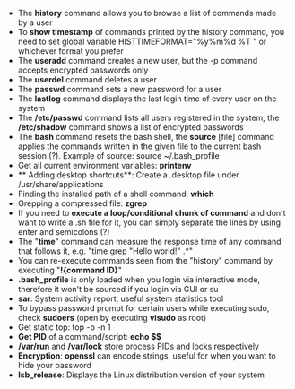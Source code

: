 - The **history** command allows you to browse a list of commands made by a user
- To **show timestamp** of commands printed by the history command, you need to set global variable HISTTIMEFORMAT="%y%m%d %T " or whichever format you prefer
- The **useradd** command creates a new user, but the -p command accepts encrypted passwords only
- The **userdel** command deletes a user
- The **passwd** command sets a new password for a user
- The **lastlog** command displays the last login time of every user on the system
- The **/etc/passwd** command lists all users registered in the system, the **/etc/shadow** command shows a list of encrypted passwords
- The **bash** command resets the bash shell, the **source** [file] command applies the commands written in the given file to the current bash session (?). Example of source: source ~/.bash_profile
- Get all current environment variables: **printenv**
- ** Adding desktop shortcuts**: Create a .desktop file under /usr/share/applications
- Finding the installed path of a shell command: **which** <command>
- Grepping a compressed file: **zgrep**
- If you need to **execute a loop/conditional chunk of command** and don't want to write a .sh file for it, you can simply separate the lines by using enter and semicolons (?)
- The "**time**" command can measure the response time of any command that follows it, e.g. "time grep "Hello world!" .*"
- You can re-execute commands seen from the "history" command by executing "**!{command ID}**"
- **.bash_profile** is only loaded when you login via interactive mode, therefore it won't be sourced if you login via GUI or su
- **sar**: System activity report, useful system statistics tool
- To bypass password prompt for certain users while executing sudo, check **sudoers** (open by executing **visudo** as root)
- Get static top: top -b -n 1
- **Get PID** of a command/script: **echo $$**
- **/var/run** and **/var/lock** store process PIDs and locks respectively
- **Encryption**: **openssl** can encode strings, useful for when you want to hide your password
- **lsb_release**: Displays the Linux distribution version of your system